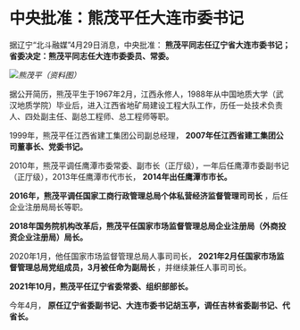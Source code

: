 # 中央批准：熊茂平任大连市委书记

据辽宁“北斗融媒”4月29日消息，中央批准： **熊茂平同志任辽宁省大连市委书记；省委决定：熊茂平同志任大连市委委员、常委。**

![](https://inews.gtimg.com/newsapp_bt/0/15786586816/1000)_熊茂平（资料图）_

据公开简历，熊茂平生于1967年2月，江西永修人，1988年从中国地质大学（武汉地质学院）毕业后，进入江西省地矿局建设工程大队工作，历任一处技术负责人、四处副主任、副总工程师、总工程师等职。

1999年，熊茂平任江西省建工集团公司副总经理， **2007年任江西省建工集团公司董事长、党委书记。**

2010年，熊茂平调任鹰潭市委常委、副市长（正厅级），一年后任鹰潭市委副书记（正厅级），2013年任鹰潭市代市长， **2014年出任鹰潭市市长。**

**2016年，熊茂平调任国家工商行政管理总局个体私营经济监督管理司司长** ，后任企业注册局局长等职。

**2018年国务院机构改革后，熊茂平任国家市场监督管理总局企业注册局（外商投资企业注册局）局长。**

2020年1月，他任国家市场监督管理总局人事司司长， **2021年2月任国家市场监督管理总局党组成员，3月被任命为副局长** ，并继续兼任人事司司长。

**2021年10月，熊茂平任辽宁省委常委、组织部部长。**

今年4月， **原任辽宁省委副书记、大连市委书记胡玉亭，调任吉林省委副书记、代省长。**

